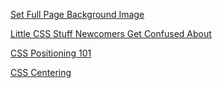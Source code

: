 [Set Full Page Background Image](https://css-tricks.com/perfect-full-page-background-image/)

[Little CSS Stuff Newcomers Get Confused About](https://css-tricks.com/little-css-stuff-newcomers-get-confused-about/)

[CSS Positioning 101](http://alistapart.com/article/css-positioning-101)

[CSS Centering](https://webdesign.tutsplus.com/tutorials/the-holy-grail-of-css-centering--cms-22114)

